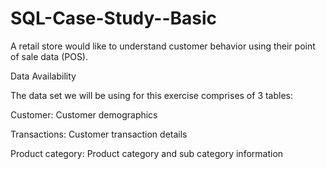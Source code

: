 # SQL-Case-Study--Basic
A retail store would like to understand customer behavior using their point of sale data (POS).

Data Availability

The data set we will be using for this exercise comprises of 3 tables:

Customer: Customer demographics

Transactions: Customer transaction details

Product category: Product category and sub category information 
